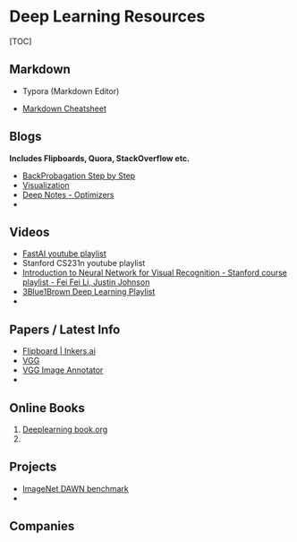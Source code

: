 # Deep Learning Resources

[TOC]

## Markdown

- Typora (Markdown Editor)

- [Markdown Cheatsheet](https://github.com/adam-p/markdown-here/wiki/Markdown-Cheatsheet)

  

## Blogs 

**Includes Flipboards, Quora, StackOverflow etc.**

* [BackProbagation Step by Step](https://hmkcode.github.io/ai/backpropagation-step-by-step/)
* [Visualization](http://scs.ryerson.ca/~aharley/vis/conv/)
* [Deep Notes - Optimizers](https://deepnotes.io/sgd-momentum-adaptive)
* 



## Videos

* [FastAI youtube playlist](https://www.youtube.com/watch?v=XfoYk_Z5AkI&list=PLfYUBJiXbdtSIJb-Qd3pw0cqCbkGeS0xn)
* Stanford CS231n youtube playlist
* [Introduction to Neural Network for Visual Recognition - Stanford course playlist - Fei Fei Li, Justin Johnson](https://www.youtube.com/playlist?list=PL3FW7Lu3i5JvHM8ljYj-zLfQRF3EO8sYv)
* [3Blue1Brown Deep Learning Playlist](<https://www.youtube.com/channel/UCYO_jab_esuFRV4b17AJtAw/playlists>)
* 

## Papers / Latest Info

* [Flipboard | Inkers.ai ](https://flipboard.com/@rohanshravan9/eip-%7C-inkers.ai-fhq88qupz)
* [VGG](http://www.robots.ox.ac.uk/~vgg/research/very_deep/)
* [VGG Image Annotator](http://www.robots.ox.ac.uk/~vgg/software/via/)
* 

## Online Books

1. [Deeplearning book.org](https://www.deeplearningbook.org/)
2. 



## Projects

* [ImageNet DAWN benchmark](https://dawn.cs.stanford.edu/benchmark/#imagenet)
* 

## Companies

